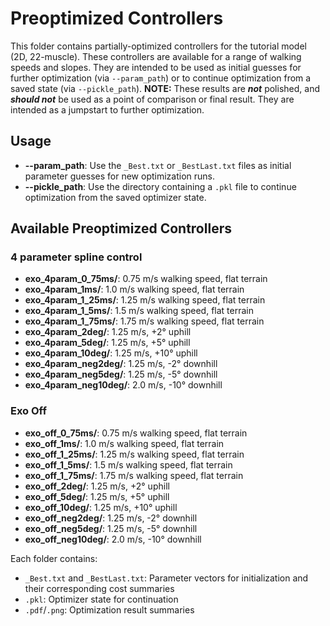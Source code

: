 # Preoptimized Controllers

This folder contains partially-optimized controllers for the tutorial model (2D, 22-muscle). These controllers are available for a range of walking speeds and slopes. They are intended to be used as initial guesses for further optimization (via `--param_path`) or to continue optimization from a saved state (via `--pickle_path`). **NOTE:** These results are ***not*** polished, and ***should not*** be used as a point of comparison or final result. They are intended as a jumpstart to further optimization.

## Usage
- **--param_path**: Use the `_Best.txt` or `_BestLast.txt` files as initial parameter guesses for new optimization runs.
- **--pickle_path**: Use the directory containing a `.pkl` file to continue optimization from the saved optimizer state.

## Available Preoptimized Controllers

### 4 parameter spline control
- **exo_4param_0_75ms/**: 0.75 m/s walking speed, flat terrain
- **exo_4param_1ms/**: 1.0 m/s walking speed, flat terrain
- **exo_4param_1_25ms/**: 1.25 m/s walking speed, flat terrain
- **exo_4param_1_5ms/**: 1.5 m/s walking speed, flat terrain
- **exo_4param_1_75ms/**: 1.75 m/s walking speed, flat terrain
- **exo_4param_2deg/**: 1.25 m/s, +2° uphill
- **exo_4param_5deg/**: 1.25 m/s, +5° uphill
- **exo_4param_10deg/**: 1.25 m/s, +10° uphill
- **exo_4param_neg2deg/**: 1.25 m/s, -2° downhill
- **exo_4param_neg5deg/**: 1.25 m/s, -5° downhill
- **exo_4param_neg10deg/**: 2.0 m/s, -10° downhill

### Exo Off
- **exo_off_0_75ms/**: 0.75 m/s walking speed, flat terrain
- **exo_off_1ms/**: 1.0 m/s walking speed, flat terrain
- **exo_off_1_25ms/**: 1.25 m/s walking speed, flat terrain
- **exo_off_1_5ms/**: 1.5 m/s walking speed, flat terrain
- **exo_off_1_75ms/**: 1.75 m/s walking speed, flat terrain
- **exo_off_2deg/**: 1.25 m/s, +2° uphill
- **exo_off_5deg/**: 1.25 m/s, +5° uphill
- **exo_off_10deg/**: 1.25 m/s, +10° uphill
- **exo_off_neg2deg/**: 1.25 m/s, -2° downhill
- **exo_off_neg5deg/**: 1.25 m/s, -5° downhill
- **exo_off_neg10deg/**: 2.0 m/s, -10° downhill


Each folder contains:
- `_Best.txt` and `_BestLast.txt`: Parameter vectors for initialization and their corresponding cost summaries
- `.pkl`: Optimizer state for continuation
- `.pdf`/`.png`: Optimization result summaries
